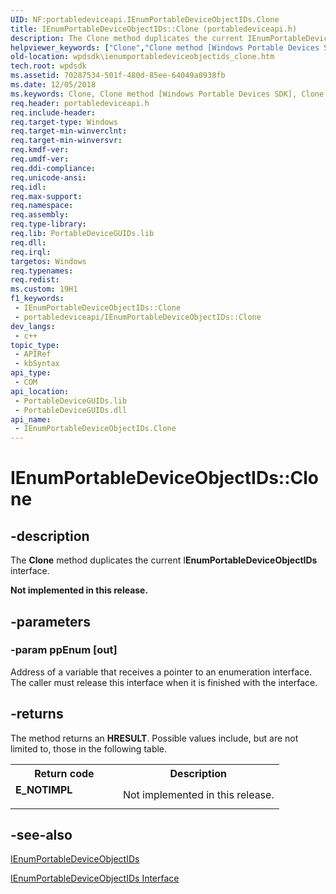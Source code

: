 ```yaml
---
UID: NF:portabledeviceapi.IEnumPortableDeviceObjectIDs.Clone
title: IEnumPortableDeviceObjectIDs::Clone (portabledeviceapi.h)
description: The Clone method duplicates the current IEnumPortableDeviceObjectIDs interface.
helpviewer_keywords: ["Clone","Clone method [Windows Portable Devices SDK]","Clone method [Windows Portable Devices SDK]","IEnumPortableDeviceObjectIDs interface","IEnumPortableDeviceObjectIDs interface [Windows Portable Devices SDK]","Clone method","IEnumPortableDeviceObjectIDs.Clone","IEnumPortableDeviceObjectIDs::Clone","IEnumPortableDeviceObjectIDsClone","portabledeviceapi/IEnumPortableDeviceObjectIDs::Clone","wpdsdk.ienumportabledeviceobjectids_clone"]
old-location: wpdsdk\ienumportabledeviceobjectids_clone.htm
tech.root: wpdsdk
ms.assetid: 70287534-501f-480d-85ee-64049a0938fb
ms.date: 12/05/2018
ms.keywords: Clone, Clone method [Windows Portable Devices SDK], Clone method [Windows Portable Devices SDK],IEnumPortableDeviceObjectIDs interface, IEnumPortableDeviceObjectIDs interface [Windows Portable Devices SDK],Clone method, IEnumPortableDeviceObjectIDs.Clone, IEnumPortableDeviceObjectIDs::Clone, IEnumPortableDeviceObjectIDsClone, portabledeviceapi/IEnumPortableDeviceObjectIDs::Clone, wpdsdk.ienumportabledeviceobjectids_clone
req.header: portabledeviceapi.h
req.include-header: 
req.target-type: Windows
req.target-min-winverclnt: 
req.target-min-winversvr: 
req.kmdf-ver: 
req.umdf-ver: 
req.ddi-compliance: 
req.unicode-ansi: 
req.idl: 
req.max-support: 
req.namespace: 
req.assembly: 
req.type-library: 
req.lib: PortableDeviceGUIDs.lib
req.dll: 
req.irql: 
targetos: Windows
req.typenames: 
req.redist: 
ms.custom: 19H1
f1_keywords:
 - IEnumPortableDeviceObjectIDs::Clone
 - portabledeviceapi/IEnumPortableDeviceObjectIDs::Clone
dev_langs:
 - c++
topic_type:
 - APIRef
 - kbSyntax
api_type:
 - COM
api_location:
 - PortableDeviceGUIDs.lib
 - PortableDeviceGUIDs.dll
api_name:
 - IEnumPortableDeviceObjectIDs.Clone
---
```


# IEnumPortableDeviceObjectIDs::Clone


## -description

The <b>Clone</b> method duplicates the current I<b>EnumPortableDeviceObjectIDs</b> interface.
      

<b>Not implemented in this release.</b>

## -parameters

### -param ppEnum [out]

Address of a variable that receives a pointer to an enumeration interface. The caller must release this interface when it is finished with the interface.

## -returns

The method returns an <b>HRESULT</b>. Possible values include, but are not limited to, those in the following table.
          

<table>
<tr>
<th>Return code</th>
<th>Description</th>
</tr>
<tr>
<td width="40%">
<dl>
<dt><b>E_NOTIMPL</b></dt>
</dl>
</td>
<td width="60%">
Not implemented in this release.

</td>
</tr>
</table>

## -see-also

<a href="https://docs.microsoft.com/windows/desktop/api/portabledeviceapi/nf-portabledeviceapi-ienumportabledeviceobjectids-clone">IEnumPortableDeviceObjectIDs</a>



<a href="https://docs.microsoft.com/windows/desktop/api/portabledeviceapi/nn-portabledeviceapi-ienumportabledeviceobjectids">IEnumPortableDeviceObjectIDs Interface</a>


